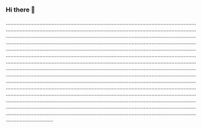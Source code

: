 ### Hi there 👋

...................................................................................................................................................................................................................................................................................................................................................................................................................................................................................................................................................................................................................................................................................................................................................................................................................................................................................................................................................................................................................................................................................................................................................................................................................................................................................................................................................................................................................................................................................................................................................................................................................................................................................................................................................................................................................................................................................................................................................................